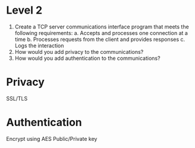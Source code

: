 # Level 2
1. Create a TCP server communications interface program that meets the following requirements:
    a. Accepts and processes one connection at a time
    b. Processes requests from the client and provides responses
    c. Logs the interaction
2. How would you add privacy to the communications?
3. How would you add authentication to the communications?

# Privacy
SSL/TLS

# Authentication
Encrypt using AES
Public/Private key
